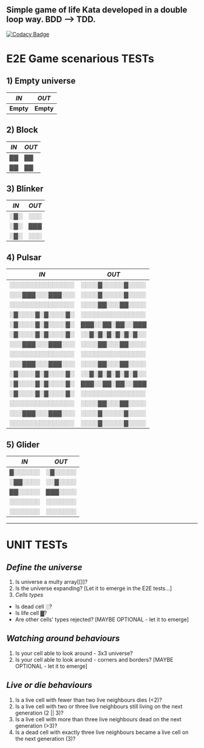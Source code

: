 Simple game of life Kata developed in a double loop way. BDD --> TDD.
------------------------------------------------------------------------------------------------------------

[![Codacy Badge](https://api.codacy.com/project/badge/Grade/3eb1fd365bd34c02850cbfeff3100d0d)](https://app.codacy.com/manual/undeadgrishnackh/Conway-s_Game_of_Life?utm_source=github.com&utm_medium=referral&utm_content=undeadgrishnackh/Conway-s_Game_of_Life&utm_campaign=Badge_Grade_Settings)

# __E2E Game scenarious TESTs__

## 1) Empty universe
| *IN* | *OUT* |
| --- | --- |
| __Empty__ | __Empty__ |

## 2) Block 
| *IN* | *OUT* |
| --- | --- |  
| ▓▓ | ▓▓ | 
| ▓▓ | ▓▓ | 


## 3) Blinker 
| *IN* | *OUT*|
| --- | --- |
| ░▓░ | ░░░ |
| ░▓░ | ▓▓▓ |
| ░▓░ | ░░░ |

## 4) Pulsar 
| *IN* | *OUT* |
| --- | --- |
| ░░░░░░░░░░░░░░░ | ░░░░▓░░░░░▓░░░░ |
| ░░░▓▓▓░░░▓▓▓░░░ | ░░░░▓░░░░░▓░░░░ |
| ░░░░░░░░░░░░░░░ | ░░░░▓▓░░░▓▓░░░░ |
| ░▓░░░░▓░▓░░░░▓░ | ░░░░░░░░░░░░░░░ |
| ░▓░░░░▓░▓░░░░▓░ | ▓▓▓░░▓▓░▓▓░░▓▓▓ |
| ░▓░░░░▓░▓░░░░▓░ | ░░▓░▓░▓░▓░▓░▓░░ |
| ░░░▓▓▓░░░▓▓▓░░░ | ░░░░▓▓░░░▓▓░░░░ |
| ░░░░░░░░░░░░░░░ | ░░░░░░░░░░░░░░░ |
| ░░░▓▓▓░░░▓▓▓░░░ | ░░░░▓▓░░░▓▓░░░░ |
| ░▓░░░░▓░▓░░░░▓░ | ░░▓░▓░▓░▓░▓░▓░░ |
| ░▓░░░░▓░▓░░░░▓░ | ▓▓▓░░▓▓░▓▓░░▓▓▓ |
| ░▓░░░░▓░▓░░░░▓░ | ░░░░░░░░░░░░░░░ |
| ░░░░░░░░░░░░░░░ | ░░░░▓▓░░░▓▓░░░░ |
| ░░░▓▓▓░░░▓▓▓░░░ | ░░░░▓░░░░░▓░░░░ |
| ░░░░░░░░░░░░░░░ | ░░░░▓░░░░░▓░░░░ |


## 5) Glider 
| *IN* | *OUT*
| --- | --- |
| ▓░░░░░░ | ░▓░░░░░
| ░▓▓░░░░ | ░░▓░░░░
| ▓▓░░░░░ | ▓▓▓░░░░
| ░░░░░░░ | ░░░░░░░
| ░░░░░░░ | ░░░░░░░

------------------------------------------------------------------------------------------------------------ 
# __UNIT TESTs__
## *Define the universe*
1. Is universe a multy array[[]]?
2. Is the universe expanding? [Let it to emerge in the E2E tests...]
3. *Cells types*
- Is dead cell ░?
- Is life cell ▓?
- Are other cells' types rejected? [MAYBE OPTIONAL - let it to emerge]

## *Watching around behaviours*
1. Is your cell able to look around - 3x3 universe?
2.  Is your cell able to look around - corners and borders? [MAYBE OPTIONAL - let it to emerge]

## *Live or die behaviours*
1. Is a live cell with fewer than two live neighbours dies (<2)?
2. Is a live cell with two or three live neighbours still living on the next generation (2 || 3)?
3. Is a live cell with more than three live neighbours dead on the next generation (>3)?
4. Is a dead cell with exactly three live neighbours became a live cell on the next generation (3)?
